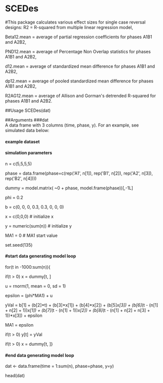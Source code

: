 # SCEDes

#This package calculates various effect sizes for single case reversal designs:
R2 = R-squared from multiple linear regression model,

Beta12.mean = average of partial regression coefficients for phases A1B1 and A2B2,

PND12.mean = average of Percentage Non Overlap statistics for phases A1B1 and A2B2,

d12.mean = average of standardized mean difference for phases A1B1 and A2B2,

dp12.mean = average of pooled standardized mean difference for phases A1B1 and A2B2,

R2AG12.mean = average of Allison and Gorman's detrended R-squared for phases A1B1 and A2B2.

##Usage
SCEDes(dat)

##Arguments
###dat	
A data frame with 3 columns (time, phase, y). For an example, see simulated data below:

#### example dataset
#### simulation parameters
n = c(5,5,5,5)

phase = data.frame(phase=c(rep('A1', n[1]), rep('B1', n[2]), rep('A2', n[3]), rep('B2', n[4])))

dummy = model.matrix( ~0 + phase, model.frame(phase))[,-1L]

phi = 0.2

b = c(0, 0, 0, 0.3, 0.3, 0, 0, 0)

x = c(0,0,0) # initialize x

y = numeric(sum(n)) # initialize y

MA1 = 0 # MA1 start value

set.seed(135)

#### #start data generating model loop

for(t in -1000:sum(n)){

if(t > 0) x = dummy[t, ]

u = rnorm(1, mean = 0, sd = 1)

epsilon = (phi*MA1) + u

yVal = b[1] + (b[2]*t) + (b[3]*x[1]) + (b[4]*x[2]) + (b[5]*x[3]) + (b[6]*(t - (n[1] + n[2] + 1))*x[1]) + (b[7]*(t - (n[1] + 1))*x[2]) + (b[8]*(t - (n[1] + n[2] + n[3] + 1))*x[3]) + epsilon

MA1 = epsilon

if(t > 0) y[t] = yVal

if(t > 0) x = dummy[t, ]}

#### #end data generating model loop

dat <- data.frame(time = 1:sum(n), phase=phase, y=y)

head(dat)
